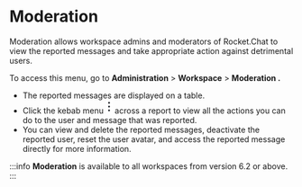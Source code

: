 # Moderation

Moderation allows workspace admins and moderators of Rocket.Chat to view the reported messages and take appropriate action against detrimental users.

To access this menu, go to **Administration** > **Workspace** > **Moderation .**

* The reported messages are displayed on a table.
* Click the kebab menu <img src="/img/image (1) (2).png" alt="" data-size="line" /> across a report to view all the actions you can do to the user and message that was reported.
* You can view and delete the reported messages, deactivate the reported user, reset the user avatar, and access the reported message directly for more information.&#x20;

:::info
**Moderation** is available to all workspaces from version 6.2 or above.
:::
